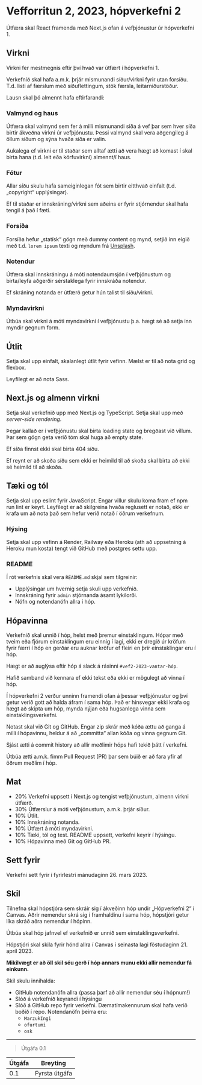 # Vefforritun 2, 2023, hópverkefni 2

Útfæra skal React framenda með Next.js ofan á vefþjónustur úr hópverkefni 1.

## Virkni

Virkni fer mestmegnis eftir því hvað var útfært í hópverkefni 1.

Verkefnið skal hafa a.m.k. þrjár mismunandi síður/virkni fyrir utan forsíðu. T.d. listi af færslum með síðuflettingum, stök færsla, leitarniðurstöður.

Lausn skal þó almennt hafa eftirfarandi:

### Valmynd og haus

Útfæra skal valmynd sem fer á milli mismunandi síða á vef þar sem hver síða birtir ákveðna virkni úr vefþjónustu. Þessi valmynd skal vera aðgengileg á öllum síðum og sýna hvaða síða er valin.

Aukalega ef virkni er til staðar sem alltaf ætti að vera hægt að komast í skal birta hana (t.d. leit eða körfuvirkni) almennt/í haus.

### Fótur

Allar síðu skulu hafa sameiginlegan fót sem birtir eitthvað einfalt (t.d. „copyright“ upplýsingar).

Ef til staðar er innskráning/virkni sem aðeins er fyrir stjórnendur skal hafa tengil á það í fæti.

### Forsíða

Forsíða hefur „statísk“ gögn með dummy content og mynd, setjið inn eigið með t.d. `lorem ipsum` texti og myndum frá [Unsplash](unsplash.com/).

### Notendur

Útfæra skal innskráningu á móti notendaumsjón í vefþjónustum og birta/leyfa aðgerðir sérstaklega fyrir innskráða notendur.

Ef skráning notanda er útfærð getur hún talist til síðu/virkni.

### Myndavirkni

Útbúa skal virkni á móti myndavirkni í vefþjónustu þ.a. hægt sé að setja inn myndir gegnum form.

## Útlit

Setja skal upp einfalt, skalanlegt útlit fyrir vefinn. Mælst er til að nota grid og flexbox.

Leyfilegt er að nota Sass.

## Next.js og almenn virkni

Setja skal verkefnið upp með Next.js og TypeScript. Setja skal upp með _server-side rendering_.

Þegar kallað er í vefþjónustu skal birta loading state og bregðast við villum. Þar sem gögn geta verið tóm skal huga að empty state.

Ef síða finnst ekki skal birta 404 síðu.

Ef reynt er að skoða síðu sem ekki er heimild til að skoða skal birta að ekki sé heimild til að skoða.

## Tæki og tól

Setja skal upp eslint fyrir JavaScript. Engar villur skulu koma fram ef npm run lint er keyrt. Leyfilegt er að skilgreina hvaða reglusett er notað, ekki er krafa um að nota það sem hefur verið notað í öðrum verkefnum.

### Hýsing

Setja skal upp vefinn á Render, Railway eða Heroku (ath að uppsetning á Heroku mun kosta) tengt við GitHub með postgres settu upp.

### README

Í rót verkefnis skal vera `README.md` skjal sem tilgreinir:

- Upplýsingar um hvernig setja skuli upp verkefnið.
- Innskráning fyrir `admin` stjórnanda ásamt lykilorði.
- Nöfn og notendanöfn allra í hóp.

## Hópavinna

Verkefnið skal unnið í hóp, helst með þremur einstaklingum. Hópar með tveim eða fjórum einstaklingum eru einnig í lagi, ekki er dregið úr kröfum fyrir færri í hóp en gerðar eru auknar kröfur ef fleiri en þrír einstaklingar eru í hóp.

Hægt er að auglýsa eftir hóp á slack á rásinni `#vef2-2023-vantar-hóp`.

Hafið samband við kennara ef ekki tekst eða ekki er mögulegt að vinna í hóp.

Í hópverkefni 2 verður unninn framendi ofan á þessar vefþjónustur og því getur verið gott að halda áfram í sama hóp. Það er hinsvegar ekki krafa og hægt að skipta um hóp, mynda nýjan eða hugsanlega vinna sem einstaklingsverkefni.

Notast skal við Git og GitHub. Engar zip skrár með kóða ættu að ganga á milli í hópavinnu, heldur á að „committa“ allan kóða og vinna gegnum Git.

Sjást ætti á commit history að allir meðlimir hóps hafi tekið þátt í verkefni.

Útbúa ætti a.m.k. fimm Pull Request (PR) þar sem búið er að fara yfir af öðrum meðlim í hóp.

## Mat

- 20% Verkefni uppsett í Next.js og tengist vefþjónustum, almenn virkni útfærð.
- 30% Útfærslur á móti vefþjónustum, a.m.k. þrjár síður.
- 10% Útlit.
- 10% Innskráning notanda.
- 10% Útfært á móti myndavirkni.
- 10% Tæki, tól og test. README uppsett, verkefni keyrir í hýsingu.
- 10% Hópavinna með Git og GitHub PR.

## Sett fyrir

Verkefni sett fyrir í fyrirlestri mánudaginn 26. mars 2023.

## Skil

Tilnefna skal hópstjóra sem skráir sig í ákveðinn hóp undir „Hópverkefni 2“ í Canvas. Aðrir nemendur skrá sig í framhaldinu í sama hóp, hópstjóri getur líka skráð aðra nemendur í hópinn.

Útbúa skal hóp jafnvel ef verkefnið er unnið sem einstaklingsverkefni.

Hópstjóri skal skila fyrir hönd allra í Canvas í seinasta lagi föstudaginn 21. apríl 2023.

**Mikilvægt er að öll skil séu gerð í hóp annars munu ekki allir nemendur fá einkunn.**

Skil skulu innihalda:

- GitHub notendanöfn allra (passa þarf að allir nemendur séu í hópnum!)
- Slóð á verkefnið keyrandi í hýsingu
- Slóð á GitHub repo fyrir verkefni. Dæmatímakennurum skal hafa verið boðið í repo. Notendanöfn þeirra eru:
  - `MarzukIngi`
  - `ofurtumi`
  - `osk`

---

> Útgáfa 0.1

| Útgáfa | Breyting      |
| ------ | ------------- |
| 0.1    | Fyrsta útgáfa |

